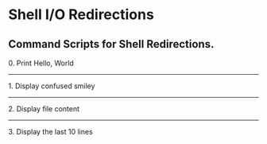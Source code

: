 <h1>Shell I/O Redirections</h1>

<h2>Command Scripts for Shell Redirections.</h2>
<style>
  hr {color:red;}
</style>  
<section>
0. Print Hello, World
<hr>
1. Display confused  smiley 
<hr>
2. Display file content
<hr>
3. Display the last 10 lines
</section>
